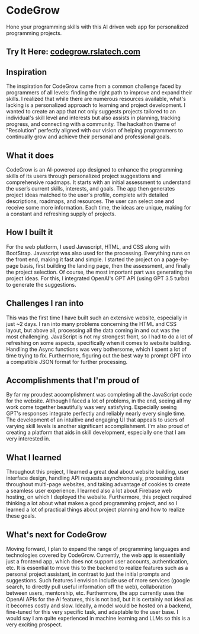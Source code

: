 # CodeGrow
Hone your programming skills with this AI driven web app for personalized programming projects.


## Try It Here: [codegrow.rslatech.com](https://codegrow.rslatech.com/)

## Inspiration
The inspiration for CodeGrow came from a common challenge faced by programmers of all levels: finding the right path to improve and expand their skills. I realized that while there are numerous resources available, what's lacking is a personalized approach to learning and project development. I wanted to create an app that not only suggests projects tailored to an individual's skill level and interests but also assists in planning, tracking progress, and connecting with a community. The hackathon theme of "Resolution" perfectly aligned with our vision of helping programmers to continually grow and achieve their personal and professional goals.

## What it does
CodeGrow is an AI-powered app designed to enhance the programming skills of its users through personalized project suggestions and comprehensive roadmaps. It starts with an initial assessment to understand the user’s current skills, interests, and goals. The app then generates project ideas matched to the user's profile, complete with detailed descriptions, roadmaps, and resources. The user can select one and receive some more information. Each time, the ideas are unique, making for a constant and refreshing supply of projects.

## How I built it
For the web platform, I used Javascript, HTML, and CSS along with BootStrap. Javascript was also used for the processing. Everything runs on the front end, making it fast and simple. I started the project on a page-by-page basis, first building the landing page, then the assessment, and finally the project selection. Of course, the most important part was generating the project ideas. For this, I integrated OpenAI's GPT API (using GPT 3.5 turbo) to generate the suggestions. 

## Challenges I ran into
This was the first time I have built such an extensive website, especially in just ~2 days. I ran into many problems concerning the HTML and CSS layout, but above all, processing all the data coming in and out was the most challenging. JavaScript is not my strongest front, so I had to do a lot of refreshing on some aspects, specifically when it comes to website building. Handling the Async functions was very bothersome, which I spent a lot of time trying to fix. Furthermore, figuring out the best way to prompt GPT into a compatible JSON format for further processing.

## Accomplishments that I'm proud of
By far my proudest accomplishment was completing all the JavaScript code for the website. Although I faced a lot of problems, in the end, seeing all my work come together beautifully was very satisfying. Especially seeing GPT's responses integrate perfectly and reliably nearly every single time. The development of an intuitive and engaging UI that appeals to users of varying skill levels is another significant accomplishment. I'm also proud of creating a platform that aids in skill development, especially one that I am very interested in. 

## What I learned
Throughout this project, I learned a great deal about website building, user interface design, handling API requests asynchronously, processing data throughout multi-page websites, and taking advantage of cookies to create a seamless user experience. I learned also a lot about Firebase web hosting, on which I deployed the website. Furthermore, this project required thinking a lot about what makes a good programming project, and so I learned a lot of practical things about project planning and how to realize these goals.

## What's next for CodeGrow
Moving forward, I plan to expand the range of programming languages and technologies covered by CodeGrow. Currently, the web app is essentially just a frontend app, which does not support user accounts, authentication, etc. It is essential to move this to the backend to realize features such as a personal project assistant, in contrast to just the initial prompts and suggestions. Such features I envision include use of more services (google search, to directly pull useful information off the web), collaboration between users, mentorship, etc. Furthermore, the app currently uses the OpenAI APIs for the AI features, this is not bad, but it is certainly not ideal as it becomes costly and slow. Ideally, a model would be hosted on a backend, fine-tuned for this very specific task, and adaptable to the user base. I would say I am quite experienced in machine learning and LLMs so this is a very exciting prospect.

